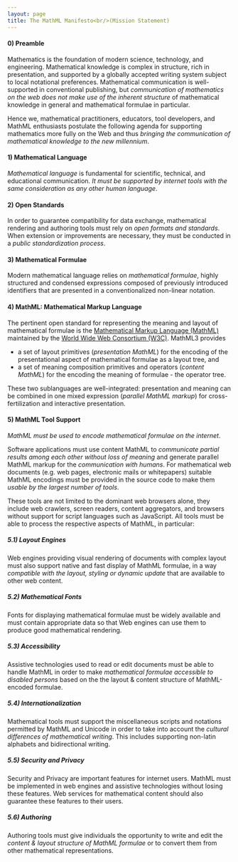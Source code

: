 ```yaml
---
layout: page
title: The MathML Manifesto<br/>(Mission Statement)
---
```


#### 0) Preamble

Mathematics is the foundation of modern science, technology, and engineering. Mathematical
knowledge is complex in structure, rich in presentation, and supported by a globally
accepted writing system subject to local notational preferences. Mathematical
communication is well-supported in conventional publishing, but *communication of
mathematics on the web does not make use of the inherent structure* of mathematical
knowledge in general and mathematical formulae in particular.

Hence we, mathematical practitioners, educators, tool developers, and MathML enthusiasts
postulate the following agenda for supporting mathematics more fully on the Web and thus
*bringing the communication of mathematical knowledge to the new millennium*.

#### 1) Mathematical Language

*Mathematical language* is fundamental for scientific, technical, and educational
communication.  *It must be supported by internet tools with the same consideration as any
other human language*.

#### 2) Open Standards

In order to guarantee compatibility for data exchange, mathematical rendering and
authoring tools must rely on *open formats and standards*. When extension or improvements
are necessary, they must be conducted in a *public standardization process*.

#### 3) Mathematical Formulae

Modern mathematical language relies on *mathematical formulae*, highly structured and
condensed expressions composed of previously introduced identifiers that are presented in
a conventionalized non-linear notation.

#### 4) MathML: Mathematical Markup Language

The pertinent open standard for representing the meaning and layout of mathematical
formulae is the [Mathematical Markup Language (MathML)](http://www.w3.org/TR/MathML/)
maintained by the [World Wide Web Consortium (W3C)](http://www.w3.org). MathML3
provides

* a set of layout primitives (*presentation MathML*) for the encoding of the
  presentational aspect of mathematical formulae as a layout tree, and
* a set of meaning composition primitives and operators (*content MathML*) for the
  encoding the meaning of formulae - the operator tree.

These two sublanguages are well-integrated: presentation and meaning can be combined in
one mixed expression (*parallel MathML markup*) for cross-fertilization and interactive
presentation.

#### 5) MathML Tool Support

*MathML must be used to encode mathematical formulae on the internet*.

Software applications must use content MathML to *communicate partial results among each
other without loss of meaning* and generate parallel MathML markup for the *communication
with humans*. For mathematical web documents (e.g. web pages, electronic mails or
whitepapers) suitable MathML encodings must be provided in the source code to make them
*usable by the largest number of tools*.

These tools are not limited to the dominant web browsers alone, they include web crawlers,
screen readers, content aggregators, and browsers without support for script languages
such as JavaScript. All tools must be able to process the respective aspects of MathML,
in particular:

##### 5.1) Layout Engines

Web engines providing visual rendering of documents with complex layout must also support
native and fast display of MathML formulae, in a way *compatible with the layout, styling
or dynamic update* that are available to other web content.

##### 5.2) Mathematical Fonts

Fonts for displaying mathematical formulae must be widely available and must
contain appropriate data so that Web engines can use them to produce good
mathematical rendering.

##### 5.3) Accessibility

Assistive technologies used to read or edit documents must be able to handle MathML in
order to make *mathematical formulae accessible to disabled persons* based on the the
layout & content structure of MathML-encoded formulae.

##### 5.4) Internationalization

Mathematical tools must support the miscellaneous scripts and notations permitted by
MathML and Unicode in order to take into account the *cultural differences of mathematical
writing*. This includes supporting non-latin alphabets and bidirectional writing.

##### 5.5) Security and Privacy

Security and Privacy are important features for internet users. MathML must be implemented
in web engines and assistive technologies without losing these features. Web services for
mathematical content should also guarantee these features to their users.

##### 5.6) Authoring

Authoring tools must give individuals the opportunity to write and edit the *content & layout
structure of MathML formulae* or to convert them from other mathematical representations.
